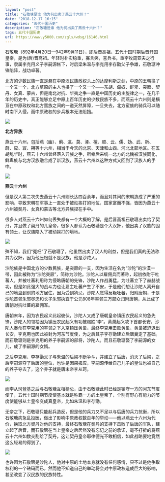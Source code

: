 ```yaml
---
layout: "post"
title: "石敬瑭是谁 他为何出卖了燕云十六州？"
date: "2018-12-17 16:15"
categories: "五代十国历史"
description: "石敬瑭是谁 他为何出卖了燕云十六州？"
tags: 五代十国历史
url: https://www.y5000.com/zgls/wdsg/16146.html
---
```






石敬瑭（892年4月20日—942年9月11日），即后晋高祖，五代十国时期后晋开国皇帝，是为(后)晋高祖。年轻时朴实稳重，寡言笑，喜兵书，重李牧周亚夫之行事，隶属李克用义子李嗣源帐下，时后梁朱温与李克用李存勖父子争雄，石敬瑭冲锋陷阵，战功卓著。

北方的少数民族一直是悬在中原汉民族政权头上的达摩利斯之剑，中原的王朝换了一个又一个，北方草原的主人也换了一个又一个——东胡、匈奴、鲜卑、突厥、契丹、女真、蒙古，但是南北对抗、华夷之争一直是中国历史的主旋律之一，在几千年的历史中，真正能够立足中原上百年历史的少数民族不多，而燕云十六州则是横亘在中原政权和北方蛮族之间的一道天然屏障，一旦失去，北方蛮族的骑兵可以随时南下入侵，而中原政权的步兵根本无法阻挡。

![](https://img.y5000.com/uploads/allimg/170307/1010342P4-0.jpg)

**北方异族**

燕云十六州，包括燕（幽）、蓟、瀛、莫、涿、檀、顺、云、儒、妫、武、新、蔚、应、寰、朔等十六州，相当于今天的北京、天津和山西、河北北部地区。在五胡乱华时，燕云十六州曾经落入异族之手，所幸后来统一北方的北魏被汉族同化，鲜卑族与北方汉族融合成了新汉族，燕云十六州以这种方式又回到了汉族人的手中。

![](https://img.y5000.com/uploads/allimg/170307/1010345341-1.jpg)

**燕云十六州**

但是汉人第二次失去燕云十六州则长达四百余年，而且对其间的宋朝造成了严重的影响，导致宋朝在军事上一直处于被动挨打的地位，国家富而不强，皆因为燕云十六州被契丹、女真和蒙古等北方异族捏在手中。

很多人对燕云十六州如何丢失都有一个大概的了解，是后晋高祖石敬瑭出卖给了契丹，并且做了契丹的儿皇帝，很多人都认为石敬瑭是个大汉奸，他出卖了汉族的固有领土，让汉族陷入了被动挨打的境地。

![](https://img.y5000.com/uploads/allimg/170307/1010343161-2.jpg)

殊不知，我们“冤枉”了石敬瑭了，他虽然出卖了汉人的利益，但是我们真的无法称其为汉奸，因为他压根就不是汉族，他是沙陀人。

沙陀族是中国北方的少数民族，是突厥的一支，因为生活在名为“沙陀”的沙漠一带，因此被称为“沙陀突厥”，简称为沙陀。沙陀人以雇佣兵而著称，起初依附于吐蕃人，并被吐蕃利用称为侵略唐朝的先锋，沙陀人作战勇猛，为吐蕃立下了赫赫战功，但是如此强大的战斗力也让雇主吐蕃产生了不安，于是他们想让沙陀人离开自己的地盘到别的地方居住，因为受到猜忌，沙陀人觉得反叛吐蕃，归附唐朝，于是沙陀首领朱邪尽忠和长子朱邪执宜于公元808年率领三万部众归附唐朝，从此成了唐朝对抗吐蕃的雇佣军。

唐朝末年，因为农民起义此起彼伏，沙陀人又成了唐朝皇帝镇压农民起义的急先锋，沙陀人的领袖因为镇压农民起义有功被赐姓“李”。黄巢起义攻下首都长安，沙陀人奉命在李克用的率领之下入京镇压黄巢，最终李克用击败黄巢，黄巢被迫退出长安，李克用也因此被封为河东节度使，为之后其子李存勖建立后唐奠定了基础。而石敬瑭则是李克用的养子李嗣源的部将，沙陀人，而且石敬瑭娶了李嗣源的女儿，成了李嗣源的女婿。

之后李克用、李存勖父子与朱温的后梁不断争斗，并建立了后唐，消灭了后梁，之后李嗣源夺了后唐的皇位，也许是因果报应，李嗣源传给自己儿子的皇位也被自己的养子夺去了，这个养子就是唐末帝李从珂。

![](https://img.y5000.com/uploads/allimg/170307/101034O41-3.jpg)

而李从珂登基之后与石敬瑭互相猜忌，由于石敬瑭此时已经是镇守一方的河东节度使了，五代十国时期节度使基本就是称霸一方的土皇帝了，个别有野心有能力的节度使能够从土皇帝变成真皇帝，比如朱温和李存勖。

无奈之下，石敬瑭只能起兵造反，但是他的兵力又不足以与后唐的兵力抗衡，所以石敬瑭病急乱投医，做出了影响中原政权数百年的举动——他以燕云十六州为代价，换取北方契丹对他的支持，最终石敬瑭在契丹的支持下击败了后唐的军队，建立起了后晋，而石敬瑭在当上皇帝之后居然没有忘记之前的承诺，毫不打折的将燕云十六州如数交割给了契丹，这让契丹皇帝耶律德光不敢相信，如此战略要地竟然这么轻易的得到了。

![](https://img.y5000.com/uploads/allimg/170307/1010342452-4.jpg)

也许因为石敬瑭是沙陀人，他对中原的土地本身就没有任何感情，只不过是他争取权利的一个砝码而已，然而他不知道自己的举动将会对中原政权造成巨大的影响，甚至改变了汉民族的民族特性。
